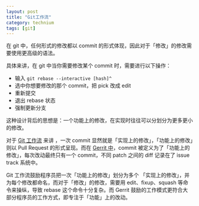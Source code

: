 ```yaml
---
layout: post
title: "Git工作流"
category: technium
tags: [git]
---
```


在 git 中，任何形式的修改都以 commit 的形式体现，因此对于「修改」的修改需要使用更高级的语法。

具体来讲，在 git 中当你需要修改某个 commit 时，需要进行以下操作：

- 输入 `git rebase --interactive [hash]^`
- 选中你想要修改的那个 commit，把 pick 改成 edit
- 重新提交
- 退出 rebase 状态
- 强制更新分支

这种设计背后的思想是：一个功能上的修改，在实现时往往可以分划分为更多更小的修改。

对于 [Git 工作流](https://github.com/TryGhost/Ghost/wiki/Git-workflow) 来讲 ，一次 commit 显然就是「实现上的修改」，「功能上的修改」则以 Pull Request 的形式呈现。而在 [Gerrit 中](https://code.google.com/p/gerrit/)，commit 被定义为了「功能上的修改」，每次改动最终只有一个 commit，不同 patch 之间的 diff 记录在了 issue track 系统中。

Git 工作流鼓励程序员把一次「功能上的修改」划分为多个 「实现上的修改」，并为每个修改都命名，而对于「修改」的修改，需要用 edit、fixup、squash 等命令来操纵，导致 rebase 这个命令十分复杂。而 Gerrit 鼓励的工作模式更符合大部分程序员的工作方式，即专注于「功能」上的改动。